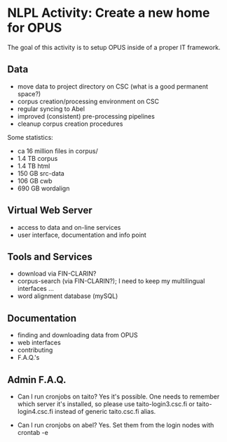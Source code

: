 # NLPL Activity: Create a new home for OPUS #

The goal of this activity is to setup OPUS inside of a proper IT framework.

## Data ##

* move data to project directory on CSC (what is a good permanent space?)
* corpus creation/processing environment on CSC
* regular syncing to Abel
* improved (consistent) pre-processing pipelines
* cleanup corpus creation procedures

Some statistics:

* ca 16 million files in corpus/
* 1.4 TB  corpus
* 1.4 TB  html
* 150 GB  src-data
* 106 GB  cwb
* 690 GB  wordalign


## Virtual Web Server ##

* access to data and on-line services
* user interface, documentation and info point

## Tools and Services ##

* download via FIN-CLARIN?
* corpus-search (via FIN-CLARIN?); I need to keep my multilingual interfaces ...
* word alignment database (mySQL)

## Documentation ##

* finding and downloading data from OPUS
* web interfaces
* contributing
* F.A.Q.'s

## Admin F.A.Q. ##

 * Can I run cronjobs on taito? Yes it's possible. One needs to remember which server it's installed, so please use taito-login3.csc.fi or taito-login4.csc.fi instead of generic taito.csc.fi alias.

 * Can I run cronjobs on abel? Yes. Set them from the login nodes with crontab -e